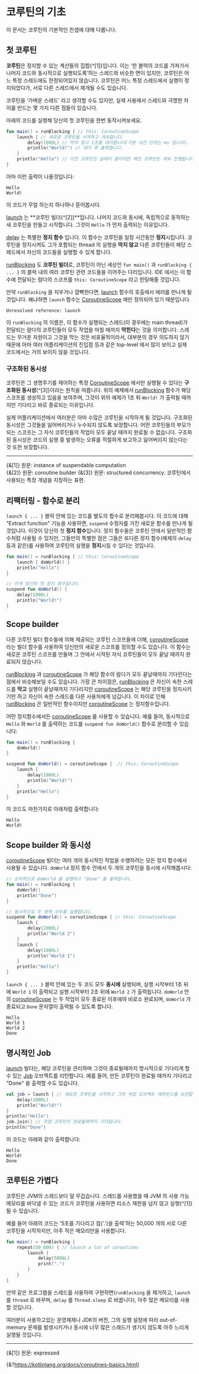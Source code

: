 # 코루틴의 기초
이 문서는 코루틴의 기본적인 컨셉에 대해 다룹니다.

## 첫 코루틴

**코루틴**은 정지할 수 있는 계산들의 집합{^[1]}입니다. 
이는 ‘한 블럭의 코드를 가져가서 나머지 코드와 동시적으로 실행되도록’하는 스레드와 비슷한 면이 있지만, 코루틴은 어느 특정 스레드에도 한정되어있지 않습니다. 
코루틴은 어느 특정 스레드에서 실행이 정지되었다가, 서로 다른 스레드에서 재개될 수도 있습니다.

코루틴을 ‘가벼운 스레드’ 라고 생각할 수도 있지만, 실제 사용에서 스레드와 극명한 차이를 만드는 몇 가지 다른 점들이 있습니다.

아래의 코드를 실행해 당신의 첫 코루틴을 한번 동작시켜보세요.

```kotlin
fun main() = runBlocking { // this: CoroutineScope
    launch { // 새로운 코루틴을 시작하고 계속합니다.
        delay(1000L) // 막지 않고 1초를 대기합니다(기본 시간 단위는 ms 입니다).
        println("World!") // 대기 후 출력합니다.
    }
    println("Hello") // 이전 코루틴은 딜레이 중이지만 메인 코루틴은 계속 진행됩니다.
}
```

아마 이런 출력이 나올것입니다:

```
Hello
World!
```

이 코드가 무얼 하는지 하나하나 뜯어봅시다.

[launch](https://kotlinlang.org/api/kotlinx.coroutines/kotlinx-coroutines-core/kotlinx.coroutines/launch.html) 는 
**코루틴 빌더{^[2]}**입니다. 나머지 코드와 동시에, 독립적으로 동작하는 새 코루틴을 만들고 시작합니다. 
그것이 `Hello` 가 먼저 출력되는 이유입니다.

[delay](https://kotlinlang.org/api/kotlinx.coroutines/kotlinx-coroutines-core/kotlinx.coroutines/delay.html) 는 
특별한 **정지 함수** 입니다. 이 함수는 코루틴을 일정 시간동안 **정지**시킵니다. 
코루틴을 정지시켜도 그가 포함되는 thread 의 실행을 **막지 않고** 다른 코루틴들이 해당 스레드에서 자신의 코드들을 실행할 수 있게 합니다.

[runBlocking](https://kotlinlang.org/api/kotlinx.coroutines/kotlinx-coroutines-core/kotlinx.coroutines/run-blocking.html) 도 
**코루틴 빌더**로, 코루틴이 아닌 세상인 `fun main()` 과 `runBlocking { ... }` 의 블럭 내의 여러 코루틴 관련 코드들을 이어주는 다리입니다. 
IDE 에서는 이 함수에 전달되는 람다의 스코프를 `this: CoroutineScope` 라고 힌팅해줄 것입니다.

만약 `runBlocking` 을 치우거나 깜빡한다면, [launch](https://kotlinlang.org/api/kotlinx.coroutines/kotlinx-coroutines-core/kotlinx.coroutines/launch.html) 
함수의 호출에서 에러를 만나게 될것입니다. 왜냐하면 `launch` 함수는 [CoroutineScope](https://kotlinlang.org/api/kotlinx.coroutines/kotlinx-coroutines-core/kotlinx.coroutines/-coroutine-scope/) 에만
정의되어 있기 때문입니다.

```
Unresolved reference: launch
```

이 `runBlocking` 의 이름은, 이 함수가 실행되는 스레드(이 경우에는 main thread)가 전달되는 람다의 코루틴들이 모두 작업을 마칠 때까지 **막힌다**는 것을 의미합니다.
스레드는 무거운 자원이고 그것을 막는 것은 비효율적이라서, 대부분의 경우 의도하지 않기 때문에 아마 여러 어플리케이션의 진입점 등과 같은 top-level 에서 많이 보이고 실제 코드에서는 거의 보이지 않을 것입니다.

### 구조화된 동시성

코루틴은 그 생명주기를 제어하는 특정 [CoroutineScope](https://kotlinlang.org/api/kotlinx.coroutines/kotlinx-coroutines-core/kotlinx.coroutines/-coroutine-scope/) 에서만 실행될 수 있다는 **구조화된 동시성**{^[3]}이라는 원칙을 따릅니다. 
위의 예제에서 [runBlocking](https://kotlinlang.org/api/kotlinx.coroutines/kotlinx-coroutines-core/kotlinx.coroutines/run-blocking.html) 함수가 해당 스코프를 생성하고 있음을 보여주며, 그것이 위의 예제가 1초 뒤 `World!` 가 출력될 때까지만 기다리고 바로 종료되는 이유입니다.

실제 어플리케이션에서 여러분은 아마 수많은 코루틴을 시작하게 될 것입니다. 구조화된 동시성은 그것들을 잃어버리거나 누수되지 않도록 보장합니다. 
어떤 코루틴들의 부모가 되는 스코프는 그 자식 코루틴들의 작업이 모두 끝날 때까지 완료될 수 없습니다. 
구조화된 동시성은 코드의 실행 중 발생하는 오류를 적절하게 보고하고 잃어버리지 않는다는 것 또한 보장합니다.

---

{&[1]} 원문: instance of suspendable computation  
{&[2]} 원문: coroutine builder
{&[3]} 원문: structured concurrency. 코루틴에서 사용되는 특정 개념을 지칭하는 표현.  

## 리팩터링 - 함수로 분리

`launch { ... }` 블럭 안에 있는 코드를 별도의 함수로 분리해봅시다. 이 코드에 대해 "Extract function" 기능을 사용하면, `suspend` 수정자를 가진 새로운 함수를 만나게 될것입니다. 
이것이 당신의 첫 **정지 함수**입니다. 정지 함수들은 코루틴 안에서 일반적인 함수처럼 사용될 수 있지만, 그들만의 특별한 점은 그들은 또다른 정지 함수(예제의 `delay` 등과 같은)를 사용하여 코루틴의 실행을 **정지**시킬 수 있다는 것입니다.

```kotlin
fun main() = runBlocking { // this: CoroutineScope
    launch { doWorld() }
    println("Hello")
}

// 이게 당신의 첫 정지 함수입니다.
suspend fun doWorld() {
    delay(1000L)
    println("World!")
}
```

## Scope builder

다른 코루틴 빌더 함수들에 의해 제공되는 코루틴 스코프들에 더해, [coroutineScope](https://kotlinlang.org/api/kotlinx.coroutines/kotlinx-coroutines-core/kotlinx.coroutines/coroutine-scope.html) 라는 빌더 함수를 사용하여 당신만의 새로운 스코프를 정의할 수도 있습니다. 이 함수는 새로운 코루틴 스코프를 만들며 그 안에서 시작된 자식 코루틴들이 모두 끝날 때까지 완료되지 않습니다.

[runBlocking](https://kotlinlang.org/api/kotlinx.coroutines/kotlinx-coroutines-core/kotlinx.coroutines/run-blocking.html) 과 [coroutineScope](https://kotlinlang.org/api/kotlinx.coroutines/kotlinx-coroutines-core/kotlinx.coroutines/coroutine-scope.html) 가 해당 함수의 람다가 모두 끝날때까지 기다린다는 점에서 비슷해보일 수도 있습니다. 
가장 큰 차이점은, [runBlocking](https://kotlinlang.org/api/kotlinx.coroutines/kotlinx-coroutines-core/kotlinx.coroutines/run-blocking.html) 은 자신이 속한 스레드를 **막고** 실행이 끝날때까지 기다리지만 [coroutineScope](https://kotlinlang.org/api/kotlinx.coroutines/kotlinx-coroutines-core/kotlinx.coroutines/coroutine-scope.html) 는 해당 코루틴을 정지시키기만 하고 자신이 속한 스레드를 다른 사용처에게 넘깁니다. 
이 차이로 인해 [runBlocking](https://kotlinlang.org/api/kotlinx.coroutines/kotlinx-coroutines-core/kotlinx.coroutines/run-blocking.html) 은 일반적인 함수이지만 [coroutineScope](https://kotlinlang.org/api/kotlinx.coroutines/kotlinx-coroutines-core/kotlinx.coroutines/coroutine-scope.html) 는 정지함수입니다.

어떤 정지함수에서든 [coroutineScope](https://kotlinlang.org/api/kotlinx.coroutines/kotlinx-coroutines-core/kotlinx.coroutines/coroutine-scope.html) 를 사용할 수 있습니다. 예를 들어, 동시적으로 `Hello` 와 `World` 를 출력하는 코드를 `suspend fun doWorld()` 함수로 분리할 수 있습니다:

```kotlin
fun main() = runBlocking {
    doWorld()
}

suspend fun doWorld() = coroutineScope {  // this: CoroutineScope
    launch {
        delay(1000L)
        println("World!")
    }
    println("Hello")
}
```

이 코드도 마찬가지로 아래처럼 출력합니다:

```
Hello
World!
```

## Scope builder 와 동시성

[coroutineScope](https://kotlinlang.org/api/kotlinx.coroutines/kotlinx-coroutines-core/kotlinx.coroutines/coroutine-scope.html) 빌더는 여러 개의 동시적인 작업을 수행하려는 모든 정지 함수에서 사용될 수 있습니다. 
`doWorld` 정지 함수 안에서 두 개의 코루틴을 동시에 시작해봅시다:

```kotlin
// 순차적으로 doWorld 를 실행하고 "Done" 를 출력합니다.
fun main() = runBlocking {
    doWorld()
    println("Done")
}

// 동시적으로 두 영역 모두를 실행합니다.
suspend fun doWorld() = coroutineScope { // this: CoroutineScope
    launch {
        delay(2000L)
        println("World 2")
    }
    launch {
        delay(1000L)
        println("World 1")
    }
    println("Hello")
}
```

`launch { ... }` 블럭 안에 있는 두 코드 모두 **동시에** 실행되며, 실행 시작부터 1초 뒤에 `World 1` 이 출력되고 실행 시작부터 2초 뒤에 `World 2` 가 출력됩니다. 
`doWorld` 안의 [coroutineScope](https://kotlinlang.org/api/kotlinx.coroutines/kotlinx-coroutines-core/kotlinx.coroutines/coroutine-scope.html) 는 두 작업이 모두 종료된 이후에야 비로소 완료되며, `doWorld` 가 종료되고 `Done` 문자열이 출력될 수 있도록 합니다.

```
Hello
World 1
World 2
Done
```

## 명시적인 Job

[launch](https://kotlinlang.org/api/kotlinx.coroutines/kotlinx-coroutines-core/kotlinx.coroutines/launch.html) 빌더는, 해당 코루틴을 관리하며 그것이 종료될때까지 명시적으로 기다리게 할 수 있는 [Job](https://kotlinlang.org/api/kotlinx.coroutines/kotlinx-coroutines-core/kotlinx.coroutines/-job/index.html) 오브젝트를 리턴합니다. 
예를 들어, 만든 코루틴이 완료될 때까지 기다리고 "Done" 을 출력할 수도 있습니다.

```kotlin
val job = launch { // 새로운 코루틴을 시작하고 그의 작업 오브젝트 레퍼런스를 보관합니다.
    delay(1000L)
    println("World!")
}
println("Hello")
job.join() // 작업 코루틴이 완료될때까지 기다립니다.
println("Done") 
```

이 코드는 아래와 같이 출력합니다:

```
Hello
World!
Done
```

## 코루틴은 가볍다

코루틴은 JVM의 스레드보다 덜 무겁습니다. 스레드를 사용했을 때 JVM 의 사용 가능 메모리를 바닥낼 수 있는 코드가 코루틴을 사용하면 리소스 제한을 넘지 않고 실행{^[1]}될 수 있습니다.

예를 들어 아래의 코드는 '5초를 기다리고 점('.')을 출력'하는 50,000 개의 서로 다른 코루틴을 시작하지만, 아주 적은 메모리만을 사용합니다.

```kotlin
fun main() = runBlocking {
    repeat(50_000) { // launch a lot of coroutines
        launch {
            delay(5000L)
            print(".")
        }
    }
}
```

만약 같은 프로그램을 스레드를 사용하여 구현하면(`runBlocking` 을 제거하고, `launch` 를 `thread` 로 바꾸며, `delay` 를 `Thread.sleep` 로 바꿉니다), 아주 많은 메모리를 사용할 것입니다.

여러분이 사용하고있는 운영체제나 JDK의 버전, 그의 실행 설정에 따라 out-of-memory 문제를 발생시키거나 동시에 너무 많은 스레드가 생기지 않도록 아주 느리게 실행될 것입니다.

---

{&[1]} 원문: expressed


{&?https://kotlinlang.org/docs/coroutines-basics.html}